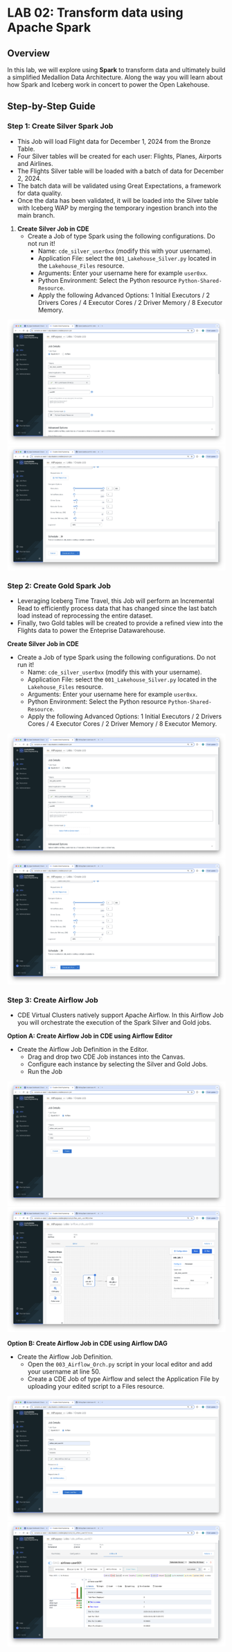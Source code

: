 # LAB 02: Transform data using Apache Spark

## Overview

In this lab, we will explore using **Spark** to transform data and ultimately build a simplified Medallion  Data Architecture. Along the way you will learn about how Spark and Iceberg work in concert to power the Open Lakehouse.

## Step-by-Step Guide

### Step 1: Create Silver Spark Job

- This Job will load Flight data for December 1, 2024 from the Bronze Table.
- Four Silver tables will be created for each user: Flights, Planes, Airports and Airlines.
- The Flights Silver table will be loaded with a batch of data for December 2, 2024.
- The batch data will be validated using Great Expectations, a framework for data quality.
- Once the data has been validated, it will be loaded into the Silver table with Iceberg WAP by merging the temporary ingestion branch into the main branch.

1. **Create Silver Job in CDE**  
   - Create a Job of type Spark using the following configurations. Do not run it!
        * Name: ```cde_silver_user0xx``` (modify this with your username).
        * Application File: select the ```001_Lakehouse_Silver.py``` located in the ```Lakehouse_Files``` resource.
        * Arguments: Enter your username here for example ```user0xx```.
        * Python Environment: Select the Python resource ```Python-Shared-Resource```.
        * Apply the following Advanced Options: 1 Initial Executors / 2 Drivers Cores / 4 Executor Cores / 2 Driver Memory / 8 Executor Memory.

![alt text](../img/cde_job_def_1.png)
![alt text](../img/cde_job_def_2.png)

### Step 2: Create Gold Spark Job

- Leveraging Iceberg Time Travel, this Job will perform an Incremental Read to efficiently process data that has changed since the last batch load instead of reprocessing the entire dataset.
- Finally, two Gold tables will be created to provide a refined view into the Flights data to power the Enteprise Datawarehouse.

**Create Silver Job in CDE**  
   - Create a Job of type Spark using the following configurations. Do not run it!
        * Name: ```cde_silver_user0xx``` (modify this with your username).
        * Application File: select the ```001_Lakehouse_Silver.py``` located in the ```Lakehouse_Files``` resource.
        * Arguments: Enter your username here for example ```user0xx```.
        * Python Environment: Select the Python resource ```Python-Shared-Resource```.
        * Apply the following Advanced Options: 1 Initial Executors / 2 Drivers Cores / 4 Executor Cores / 2 Driver Memory / 8 Executor Memory.

![alt text](../img/cde_gold_job_def_1.png)
![alt text](../img/cde_gold_job_def_2.png)

### Step 3: Create Airflow Job

- CDE Virtual Clusters natively support Apache Airflow. In this Airflow Job you will orchestrate the execution of the Spark Silver and Gold jobs.

**Option A: Create Airflow Job in CDE using Airflow Editor**  
   - Create the Airflow Job Definition in the Editor.
        * Drag and drop two CDE Job instances into the Canvas.
        * Configure each instance by selecting the Silver and Gold Jobs.
        * Run the Job

![alt text](../img/cde_airflow_job_1.png)
![alt text](../img/cde_airflow_job_2.png)

**Option B: Create Airflow Job in CDE using Airflow DAG**  
   - Create the Airflow Job Definition.
        * Open the ```003_Airflow_Orch.py``` script in your local editor and add your username at line 50.
        * Create a CDE Job of type Airflow and select the Application File by uploading your edited script to a Files resource.

![alt text](../img/cde_airflow_job_3.png)
![alt text](../img/airflow_run.png)
